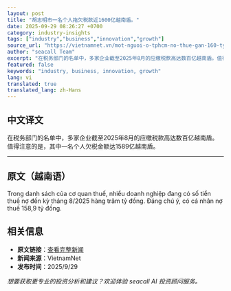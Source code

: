 ```yaml
---
layout: post
title: "胡志明市一名个人拖欠税款近1600亿越南盾。"
date: 2025-09-29 08:26:27 +0700
category: industry-insights
tags: ["industry","business","innovation","growth"]
source_url: "https://vietnamnet.vn/mot-nguoi-o-tphcm-no-thue-gan-160-ty-dong-2447163.html"
author: "seacall Team"
excerpt: "在税务部门的名单中，多家企业截至2025年8月的应缴税款高达数百亿越南盾。值得注意的是，其中一名个人欠税金额达1589亿越南盾。..."
featured: false
keywords: "industry, business, innovation, growth"
lang: vi
translated: true
translated_lang: zh-Hans
---
```


## 中文译文

在税务部门的名单中，多家企业截至2025年8月的应缴税款高达数百亿越南盾。值得注意的是，其中一名个人欠税金额达1589亿越南盾。

---

## 原文（越南语）

Trong danh sách của cơ quan thuế, nhiều doanh nghiệp đang có số tiền thuế nợ đến kỳ tháng 8/2025 hàng trăm tỷ đồng. Đáng chú ý, có cá nhân nợ thuế 158,9 tỷ đồng.

## 相关信息

- **原文链接**：[查看完整新闻](https://vietnamnet.vn/mot-nguoi-o-tphcm-no-thue-gan-160-ty-dong-2447163.html)
- **新闻来源**：VietnamNet
- **发布时间**：2025/9/29

*想要获取更专业的投资分析和建议？欢迎体验 seacall AI 投资顾问服务。*